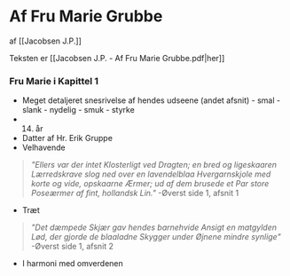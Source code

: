 # Af Fru Marie Grubbe
af [[Jacobsen J.P.]]

Teksten er [[Jacobsen J.P. - Af Fru Marie Grubbe.pdf|her]]

### Fru Marie i Kapittel 1
- Meget detaljeret snesrivelse af hendes udseene (andet afsnit)
		- smal
		- slank
		- nydelig
		- smuk
		- styrke
- 14. år
- Datter af Hr. Erik Gruppe
- Velhavende
>*"Ellers var der intet Klosterligt ved Dragten; en bred og ligeskaaren Lærredskrave slog ned over en lavendelblaa Hvergarnskjole med korte og vide, opskaarne Ærmer; ud af dem brusede et Par store Poseærmer af fint, hollandsk Lin."*
>\-Øverst side 1, afsnit 1


- Træt
>*"Det dæmpede Skjær gav hendes barnehvide Ansigt en matgylden Lød, der gjorde de blaaladne Skygger under Øjnene mindre synlige"*
>\-Øverst side 1, afsnit 2

- I harmoni med omverdenen



